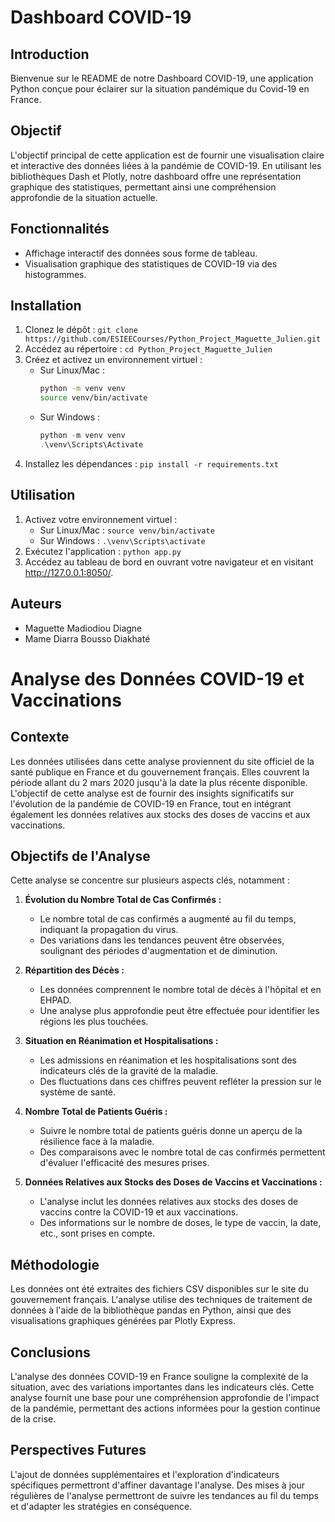 # Dashboard COVID-19

## Introduction
Bienvenue sur le README de notre Dashboard COVID-19, une application Python conçue pour éclairer sur la situation pandémique du Covid-19 en France.

## Objectif
L'objectif principal de cette application est de fournir une visualisation claire et interactive des données liées à la pandémie de COVID-19. En utilisant les bibliothèques Dash et Plotly, notre dashboard offre une représentation graphique des statistiques, permettant ainsi une compréhension approfondie de la situation actuelle.

## Fonctionnalités
- Affichage interactif des données sous forme de tableau.
- Visualisation graphique des statistiques de COVID-19 via des histogrammes.

## Installation
1. Clonez le dépôt : `git clone https://github.com/ESIEECourses/Python_Project_Maguette_Julien.git`
2. Accédez au répertoire : `cd Python_Project_Maguette_Julien`
3. Créez et activez un environnement virtuel :
   - Sur Linux/Mac :
     ```bash
     python -m venv venv
     source venv/bin/activate
     ```
   - Sur Windows :
     ```powershell
     python -m venv venv
     .\venv\Scripts\Activate
     ```
4. Installez les dépendances : `pip install -r requirements.txt`

## Utilisation
1. Activez votre environnement virtuel :
   - Sur Linux/Mac : `source venv/bin/activate`
   - Sur Windows : `.\venv\Scripts\activate`
2. Exécutez l'application : `python app.py`
3. Accédez au tableau de bord en ouvrant votre navigateur et en visitant http://127.0.0.1:8050/.

## Auteurs
- Maguette Madiodiou Diagne 
- Mame Diarra Bousso Diakhaté 

# Analyse des Données COVID-19 et Vaccinations

## Contexte
Les données utilisées dans cette analyse proviennent du site officiel de la santé publique en France et du gouvernement français. Elles couvrent la période allant du 2 mars 2020 jusqu'à la date la plus récente disponible. L'objectif de cette analyse est de fournir des insights significatifs sur l'évolution de la pandémie de COVID-19 en France, tout en intégrant également les données relatives aux stocks des doses de vaccins et aux vaccinations.

## Objectifs de l'Analyse
Cette analyse se concentre sur plusieurs aspects clés, notamment :

1. **Évolution du Nombre Total de Cas Confirmés :**
   - Le nombre total de cas confirmés a augmenté au fil du temps, indiquant la propagation du virus.
   - Des variations dans les tendances peuvent être observées, soulignant des périodes d'augmentation et de diminution.

2. **Répartition des Décès :**
   - Les données comprennent le nombre total de décès à l'hôpital et en EHPAD.
   - Une analyse plus approfondie peut être effectuée pour identifier les régions les plus touchées.

3. **Situation en Réanimation et Hospitalisations :**
   - Les admissions en réanimation et les hospitalisations sont des indicateurs clés de la gravité de la maladie.
   - Des fluctuations dans ces chiffres peuvent refléter la pression sur le système de santé.

4. **Nombre Total de Patients Guéris :**
   - Suivre le nombre total de patients guéris donne un aperçu de la résilience face à la maladie.
   - Des comparaisons avec le nombre total de cas confirmés permettent d'évaluer l'efficacité des mesures prises.

5. **Données Relatives aux Stocks des Doses de Vaccins et Vaccinations :**
   - L'analyse inclut les données relatives aux stocks des doses de vaccins contre la COVID-19 et aux vaccinations.
   - Des informations sur le nombre de doses, le type de vaccin, la date, etc., sont prises en compte.

## Méthodologie
Les données ont été extraites des fichiers CSV disponibles sur le site du gouvernement français. L'analyse utilise des techniques de traitement de données à l'aide de la bibliothèque pandas en Python, ainsi que des visualisations graphiques générées par Plotly Express.


## Conclusions
L'analyse des données COVID-19 en France souligne la complexité de la situation, avec des variations importantes dans les indicateurs clés. Cette analyse fournit une base pour une compréhension approfondie de l'impact de la pandémie, permettant des actions informées pour la gestion continue de la crise.

## Perspectives Futures
L'ajout de données supplémentaires et l'exploration d'indicateurs spécifiques permettront d'affiner davantage l'analyse. Des mises à jour régulières de l'analyse permettront de suivre les tendances au fil du temps et d'adapter les stratégies en conséquence.



